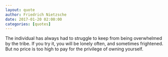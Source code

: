 ```yaml
---
layout: quote
author: Friedrich Nietzsche
date: 2017-01-20 02:00:00 
categories: [quotes]
---
```


The individual has always had to struggle to keep from being overwhelmed by the tribe. If you try it, you will be lonely often, and sometimes frightened. But no price is too high to pay for the privilege of owning yourself. 
